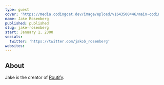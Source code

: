 ```yaml
---
type: guest
cover: 'https://media.codingcat.dev/image/upload/v1643500446/main-codingcatdev-photo/podcast-guest/jakob_rosenberg'
name: Jake Rosenberg
published: published
slug: jake-rosenberg
start: January 1, 2000
socials:
  twitter: 'https://twitter.com/jakob_rosenberg'
websites:
---
```


## About

Jake is the creator of [Routify](https://www.routify.dev/).
